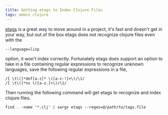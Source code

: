 ```yaml
---
title: Getting etags to Index Clojure Files
tags: emacs clojure
---
```


[etags](http://www.gnu.org/software/emacs/emacs-lisp-intro/html_node/etags.html)
is a great way to move around in a project, it's fast and doesn't get in
your way, but out of the box etags does not recognize clojure files even
with the 

    --language=lisp

option, it won't index correctly. Fortunately etags does support an
option to take in a file containing regular expressions to recognize
unknown languages, save the following regular expressions in a file,

    /[ \t\(]*def[a-z]* \([a-z-!]+\)/\1/
    /[ \t\(]*ns \([a-z.]+\)/\1/

Then running the following command will get etags to recognize and index
clojure files.

    find . -name '*.clj' | xargs etags --regex=@/path/to/tags.file
